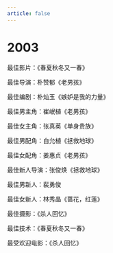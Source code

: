 ```yaml
---
article: false
---
```


# 2003

最佳影片：《春夏秋冬又一春》

最佳导演：朴赞郁《老男孩》

最佳编剧：朴灿玉《嫉妒是我的力量》

最佳男主角：崔岷植《老男孩》

最佳女主角：张真英《单身贵族》

最佳男配角：白允植《拯救地球》

最佳女配角：姜惠贞《老男孩》

最佳新人导演：张俊焕《拯救地球》

最佳男新人：裴勇俊

最佳女新人：林秀晶《蔷花，红莲》

最佳摄影：《杀人回忆》

最佳技术：《春夏秋冬又一春》

最受欢迎电影：《杀人回忆》
